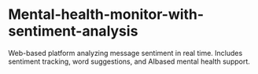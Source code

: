 # Mental-health-monitor-with-sentiment-analysis
Web-based platform analyzing message sentiment in real time.
Includes sentiment tracking, word suggestions, and AIbased mental health support.
